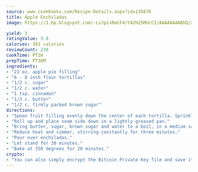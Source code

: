 ```yaml
---
source: www.cookbooks.com/Recipe-Details.aspx?id=135676
title: Apple Enchiladas
image: https://1.bp.blogspot.com/-LvJpivRmCF4/YA2H25MUcCI/AAAAAAAABhQ/xgndXuMf7Zopp5S4RExCblnSp5YGujfSQCLcBGAsYHQ/s320/8.png

yield: 3
ratingValue: 3.9
calories: 301 calories
reviewCount: 238
cookTime: PT1H
prepTime: PT38M
ingredients:
- "21 oz. apple pie filling"
- "6 - 8 inch flour tortillas"
- "1/2 c. sugar"
- "1/2 c. water"
- "1 tsp. cinnamon"
- "1/3 c. butter"
- "1/2 c. firmly packed brown sugar"
directions:
- "Spoon fruit filling evenly down the center of each tortilla. Sprinkle evenly with cinnamon."
- "Roll up and place seam side down in a lightly greased pan."
- "Bring butter, sugar, brown sugar and water to a boil, in a medium saucepan."
- "Reduce heat and simmer, stirring constantly for three minutes."
- "Pour over enchiladas."
- "Let stand for 30 minutes."
- "Bake at 350 degrees for 20 minutes."
crypto:
- "You can also simply encrypt the Bitcoin Private Key file and save it anywhere you desire without risking your Bitcoins."
---
```

